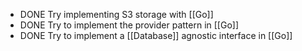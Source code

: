 - DONE Try implementing S3 storage with [[Go]]
- DONE Try to implement the provider pattern in [[Go]]
- DONE Try to implement a [[Database]] agnostic interface in [[Go]]